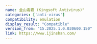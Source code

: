 ```yaml
---
name: 金山毒霸 (Kingsoft Antivirus)"
categories: ['anti-virus']
compatibility: emulation
display_result: "Compatible"
version_from: "15.2025.1.0.030600.150"
link: https://www.ijinshan.com/
---
```

